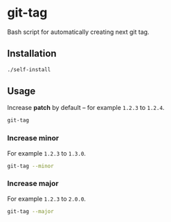 # git-tag
Bash script for automatically creating next git tag.

## Installation

```bash
./self-install
```

## Usage

Increase **patch** by default – for example `1.2.3` to `1.2.4`.

```bash
git-tag
```

### Increase minor

For example `1.2.3` to `1.3.0`.

```bash
git-tag --minor
```

### Increase major

For example `1.2.3` to `2.0.0`.

```bash
git-tag --major
```
